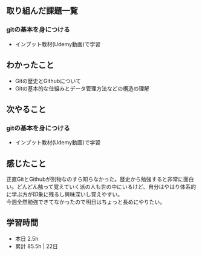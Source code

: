 ## 取り組んだ課題一覧
### gitの基本を身につける 
- インプット教材(Udemy動画)で学習

## わかったこと
- Gitの歴史とGithubについて
- Gitの基本的な仕組みとデータ管理方法などの構造の理解

## 次やること
### gitの基本を身につける 
- インプット教材(Udemy動画)で学習

## 感じたこと
正直GitとGithubが別物なのすら知らなかった。歴史から勉強すると非常に面白い。どんどん触って覚えていく派の人も世の中にいるけど、自分はやはり体系的に学ぶ方が印象に残るし興味深いし覚えやすい。  
今週全然勉強できてなかったので明日はちょっと長めにやりたい。

## 学習時間
- 本日 2.5h
- 累計 85.5h | 22日 
